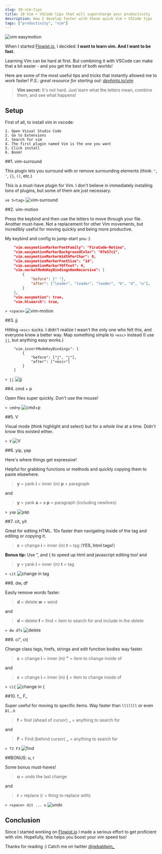 ```yaml
---
slug: 10-vim-tips
title: 10 Vim + VSCode tips that will supercharge your productivity
description: How I develop faster with these quick Vim + VSCode tips
tags: ["productivity", "vim"]
---
```

![vim easymotion](https://media.giphy.com/media/WsXAdBLva8z4soCNg9/giphy.gif)

When I started [Flowist.io](https://flowist.io), I decided: **I want to learn vim. And I want to be fast.**

Learning Vim can be hard at first. But combining it with VSCode can make that a bit easier - and you get the best of both worlds!

Here are some of the most useful tips and tricks that instantly allowed me to work faster! *P.S.: great resource for starting out: [devhints.io/vim](https://devhints.io/vim)*

>**Vim secret:** It's not hard. Just learn what the letters mean, combine them, and see what happens!

## Setup
First of all, to install vim in vscode:

    1. Open Visual Studio Code
    2. Go to Extensions
    3. Search for vim
    4. The first plugin named Vim is the one you want
    5. Click install
    6. Boom!


##1. vim-surround

This plugin lets you surround with or remove surrounding elements (think: `"`, `'`, `{}`, `()`, etc.)

This is a must-have plugin for Vim. I don't believe in immediately installing tons of plugins, but some of them are just necessary.

`ve S<tag>`
![vim-surround](https://media.giphy.com/media/MaaI2xC7bDA9oqAUKx/giphy.gif)

##2. vim-motion

Press the keybind and then use the letters to move through your file. Another must-have. Not a replacement for other Vim movements, but incredibly useful for moving quickly and being more productive.

My keybind and config to jump-start you :)

```json
    "vim.easymotionMarkerFontFamily": "FiraCode-Retina",
    "vim.easymotionMarkerBackgroundColor": "#7e57c2",
    "vim.easymotionMarkerWidthPerChar": 8,
    "vim.easymotionMarkerFontSize": "14",
    "vim.easymotionMarkerYOffset": 4,
    "vim.normalModeKeyBindingsNonRecursive": [
        {
            "before": [" "],
            "after": ["leader", "leader", "leader", "b", "d", "w"],
        }
    ],
    "vim.easymotion": true,
    "vim.hlsearch": true,
```

`> <space>`
![vim-motion](https://media.giphy.com/media/mFHYnFaAh4EsK6mOp8/giphy.gif)

##3. jj

Hitting `<esc>` sucks. I didn't realize I wasn't the only one who felt this, and everyone knew a better way. Map something simple to `<esc>` instead (I use `jj`, but anything easy works.)

```jj
    "vim.insertModeKeyBindings": [
        {
            "before": ["j", "j"],
            "after": ["<esc>"]
        }
    ]
```

`> jj`
![jj](https://media.giphy.com/media/VhjC1QG5QBuVJmoUJF/giphy.gif)


##4. cmd + p

Open files super quickly. Don't use the mouse!

`> cmd+p`
![cmd+p](https://media.giphy.com/media/IhDnmZwZRtZ9VNOtYR/giphy.gif)

##5. V

Visual mode (think highlight and select) but for a *whole line* at a time. 
Didn't know this existed either. 

`> V`
![V](https://media.giphy.com/media/f6hc3ifyZl3YeVDwB5/giphy.gif)

##6. yip, yap

Here's where things get expressive!

Helpful for grabbing functions or methods and quickly copying them to paste elsewhere.


>**y** = yank
>**i** = inner (in)
>**p** = paragraph

and

>**y** = yank
>**a** = a
>**p** = paragraph (including newlines)

`> yap`
![yap](https://media.giphy.com/media/fw8yroCvHwb0A6AFkE/giphy.gif)

##7. cit, yit

Great for editing HTML. 10x faster then navigating inside of the tag and editing or copying it.


>**c** = change
>**i** = inner (in)
>**t** = tag (**YES, html tags!**)

**Bonus tip:** Use ", and { to speed up html and javascript editing too!
and

>**y** = yank
>**i** = inner (in)
>**t** = tag

`> cit`
![change in tag](https://media.giphy.com/media/VfDvTq4lIcH1kKd6K0/giphy.gif)

##8. dw, df<space>

Easily remove words faster.


>**d** = delete
>**w** = word

and

>**d** = delete
>**f** = find
>**<space>** = item to search for and include in the delete

`> dw dfs`
![delete](https://media.giphy.com/media/J6CerVKapxpzPAZW6v/giphy.gif)

##9. ci", ci{

Change class tags, hrefs, strings and edit function bodies way faster.


>**c** = change
>**i** = inner (in)
>**"** = item to change inside of

and

>**c** = change
>**i** = inner (in)
>**{** = item to change inside of

`> ci{`
![change in {](https://media.giphy.com/media/Wov6oiizGBRtQajSAH/giphy.gif)

##10. f_, F_

Super useful for moving to specific items. Way faster than `lllllll` or even `8l`...`h`


>**f** = find (ahead of cursor)
>**_** = anything to search for

and

>**F** = Find (behind cursor)
>**_** = anything to search for

`> f2 F3`
![find](https://media.giphy.com/media/ZD7x5gjbgLDESwr4nz/giphy.gif)

##BONUS: u, r

Some bonus must-haves!


>**u** = undo the last change

and

>**r** = replace (r + thing to replace with)

`> <space> dit ... u`
![undo](https://media.giphy.com/media/WsXAdBLva8z4soCNg9/giphy.gif)


## Conclusion

Since I started working on [Flowist.io](https://flowist.io) I made a serious effort to get proficient with vim. Hopefully, this helps you boost your vim speed too!

Thanks for reading :) Catch me on twitter [@jwbaldwin_](https://twitter.com/jwbaldwin_)
